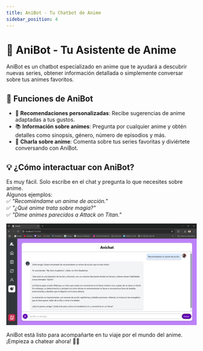 ```yaml
---
title: AniBot - Tu Chatbot de Anime
sidebar_position: 4
---
```


# 🤖 AniBot - Tu Asistente de Anime

AniBot es un chatbot especializado en anime que te ayudará a descubrir nuevas series, obtener información detallada o simplemente conversar sobre tus animes favoritos.

## 🌟 **Funciones de AniBot**

- 🎯 **Recomendaciones personalizadas**: Recibe sugerencias de anime adaptadas a tus gustos.
- 📚 **Información sobre animes**: Pregunta por cualquier anime y obtén detalles como sinopsis, género, número de episodios y más.
- 💬 **Charla sobre anime**: Comenta sobre tus series favoritas y diviértete conversando con AniBot.

## 💡 **¿Cómo interactuar con AniBot?**

Es muy fácil. Solo escribe en el chat y pregunta lo que necesites sobre anime.  
Algunos ejemplos:  
✅ _"Recomiéndame un anime de acción."_  
✅ _"¿Qué anime trata sobre magia?"_  
✅ _"Dime animes parecidos a Attack on Titan."_

![AnibotResponse](../docsImg/AnibotResponse.png)

AniBot está listo para acompañarte en tu viaje por el mundo del anime. ¡Empieza a chatear ahora! 🎌🎥
